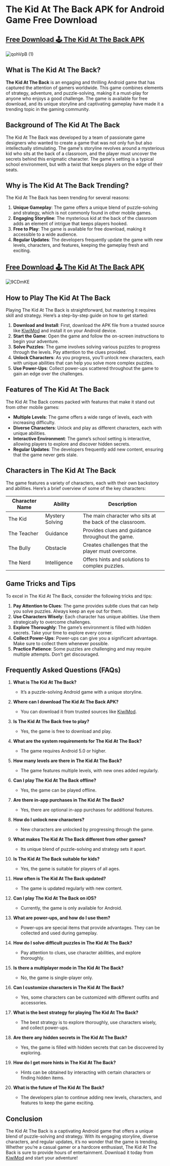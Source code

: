 # The Kid At The Back APK for Android Game Free Download

## [Free Download 🕹️ The Kid At The Back APK](https://www.kiwimod.com/games/horror/the-kid-at-the-back-latest-apk-free-download-full-game-for-android/)
![qohVpB (1)](https://github.com/user-attachments/assets/3d5deb5a-ad64-486d-aa2b-6a736245febf)

## What is The Kid At The Back?

**The Kid At The Back** is an engaging and thrilling Android game that has captured the attention of gamers worldwide. This game combines elements of strategy, adventure, and puzzle-solving, making it a must-play for anyone who enjoys a good challenge. The game is available for free download, and its unique storyline and captivating gameplay have made it a trending topic in the gaming community.

## Background of The Kid At The Back

The Kid At The Back was developed by a team of passionate game designers who wanted to create a game that was not only fun but also intellectually stimulating. The game's storyline revolves around a mysterious kid who sits at the back of a classroom, and the player must uncover the secrets behind this enigmatic character. The game's setting is a typical school environment, but with a twist that keeps players on the edge of their seats.

## Why is The Kid At The Back Trending?

The Kid At The Back has been trending for several reasons:

1. **Unique Gameplay**: The game offers a unique blend of puzzle-solving and strategy, which is not commonly found in other mobile games.
2. **Engaging Storyline**: The mysterious kid at the back of the classroom adds an element of intrigue that keeps players hooked.
3. **Free to Play**: The game is available for free download, making it accessible to a wide audience.
4. **Regular Updates**: The developers frequently update the game with new levels, characters, and features, keeping the gameplay fresh and exciting.

## [Free Download 🕹️ The Kid At The Back APK](https://www.kiwimod.com/games/horror/the-kid-at-the-back-latest-apk-free-download-full-game-for-android/)
![9CDmKE](https://github.com/user-attachments/assets/2a2e790f-bb28-417c-9a36-252cf4a18dc4)


## How to Play The Kid At The Back

Playing The Kid At The Back is straightforward, but mastering it requires skill and strategy. Here’s a step-by-step guide on how to get started:

1. **Download and Install**: First, download the APK file from a trusted source like [KiwiMod](https://www.kiwimod.com/) and install it on your Android device.
2. **Start the Game**: Open the game and follow the on-screen instructions to begin your adventure.
3. **Solve Puzzles**: The game involves solving various puzzles to progress through the levels. Pay attention to the clues provided.
4. **Unlock Characters**: As you progress, you’ll unlock new characters, each with unique abilities that can help you solve more complex puzzles.
5. **Use Power-Ups**: Collect power-ups scattered throughout the game to gain an edge over the challenges.

## Features of The Kid At The Back

The Kid At The Back comes packed with features that make it stand out from other mobile games:

- **Multiple Levels**: The game offers a wide range of levels, each with increasing difficulty.
- **Diverse Characters**: Unlock and play as different characters, each with unique abilities.
- **Interactive Environment**: The game’s school setting is interactive, allowing players to explore and discover hidden secrets.
- **Regular Updates**: The developers frequently add new content, ensuring that the game never gets stale.

## Characters in The Kid At The Back

The game features a variety of characters, each with their own backstory and abilities. Here’s a brief overview of some of the key characters:

| Character Name | Ability | Description |
|----------------|---------|-------------|
| The Kid        | Mystery Solving | The main character who sits at the back of the classroom. |
| The Teacher    | Guidance | Provides clues and guidance throughout the game. |
| The Bully      | Obstacle | Creates challenges that the player must overcome. |
| The Nerd       | Intelligence | Offers hints and solutions to complex puzzles. |

## Game Tricks and Tips

To excel in The Kid At The Back, consider the following tricks and tips:

1. **Pay Attention to Clues**: The game provides subtle clues that can help you solve puzzles. Always keep an eye out for them.
2. **Use Characters Wisely**: Each character has unique abilities. Use them strategically to overcome challenges.
3. **Explore Thoroughly**: The game’s environment is filled with hidden secrets. Take your time to explore every corner.
4. **Collect Power-Ups**: Power-ups can give you a significant advantage. Make sure to collect them whenever possible.
5. **Practice Patience**: Some puzzles are challenging and may require multiple attempts. Don’t get discouraged.

## Frequently Asked Questions (FAQs)

1. **What is The Kid At The Back?**
   - It’s a puzzle-solving Android game with a unique storyline.

2. **Where can I download The Kid At The Back APK?**
   - You can download it from trusted sources like [KiwiMod](https://www.kiwimod.com/).

3. **Is The Kid At The Back free to play?**
   - Yes, the game is free to download and play.

4. **What are the system requirements for The Kid At The Back?**
   - The game requires Android 5.0 or higher.

5. **How many levels are there in The Kid At The Back?**
   - The game features multiple levels, with new ones added regularly.

6. **Can I play The Kid At The Back offline?**
   - Yes, the game can be played offline.

7. **Are there in-app purchases in The Kid At The Back?**
   - Yes, there are optional in-app purchases for additional features.

8. **How do I unlock new characters?**
   - New characters are unlocked by progressing through the game.

9. **What makes The Kid At The Back different from other games?**
   - Its unique blend of puzzle-solving and strategy sets it apart.

10. **Is The Kid At The Back suitable for kids?**
    - Yes, the game is suitable for players of all ages.

11. **How often is The Kid At The Back updated?**
    - The game is updated regularly with new content.

12. **Can I play The Kid At The Back on iOS?**
    - Currently, the game is only available for Android.

13. **What are power-ups, and how do I use them?**
    - Power-ups are special items that provide advantages. They can be collected and used during gameplay.

14. **How do I solve difficult puzzles in The Kid At The Back?**
    - Pay attention to clues, use character abilities, and explore thoroughly.

15. **Is there a multiplayer mode in The Kid At The Back?**
    - No, the game is single-player only.

16. **Can I customize characters in The Kid At The Back?**
    - Yes, some characters can be customized with different outfits and accessories.

17. **What is the best strategy for playing The Kid At The Back?**
    - The best strategy is to explore thoroughly, use characters wisely, and collect power-ups.

18. **Are there any hidden secrets in The Kid At The Back?**
    - Yes, the game is filled with hidden secrets that can be discovered by exploring.

19. **How do I get more hints in The Kid At The Back?**
    - Hints can be obtained by interacting with certain characters or finding hidden items.

20. **What is the future of The Kid At The Back?**
    - The developers plan to continue adding new levels, characters, and features to keep the game exciting.

## Conclusion

The Kid At The Back is a captivating Android game that offers a unique blend of puzzle-solving and strategy. With its engaging storyline, diverse characters, and regular updates, it’s no wonder that the game is trending. Whether you’re a casual gamer or a hardcore enthusiast, The Kid At The Back is sure to provide hours of entertainment. Download it today from [KiwiMod](https://www.kiwimod.com/) and start your adventure!
